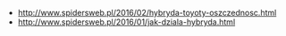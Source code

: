 - http://www.spidersweb.pl/2016/02/hybryda-toyoty-oszczednosc.html
- http://www.spidersweb.pl/2016/01/jak-dziala-hybryda.html

